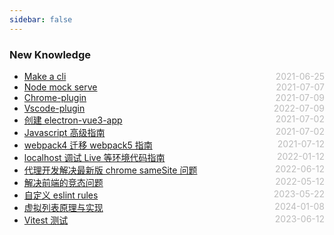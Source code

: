 ```yaml
---
sidebar: false
---
```


### New Knowledge

- [Make a cli](./make-self-cli) <span style="color:#bbb; float:right">2021-06-25</span>
- [Node mock serve](./node-mock-serve) <span style="color:#bbb; float:right">2021-07-07</span>
- [Chrome-plugin](./chrome-plugin) <span style="color:#bbb; float:right">2021-07-09</span>
- [Vscode-plugin](./vscode-plugin) <span style="color:#bbb; float:right">2022-07-09</span>
- [创建 electron-vue3-app](./electron-vue) <span style="color:#bbb; float:right">2021-07-02</span>
- [Javascript 高级指南](./javascript-tools) <span style="color:#bbb; float:right">2021-07-02</span>
- [webpack4 迁移 webpack5 指南](./webpack-four-to-five) <span style="color:#bbb; float:right">2021-07-12</span>
- [localhost 调试 Live 等环境代码指南](./live-code-debug) <span style="color:#bbb; float:right">2022-01-12</span>
- [代理开发解决最新版 chrome sameSite 问题](./use-test-dev-for-chrome) <span style="color:#bbb; float:right">2022-06-12</span>
- [解决前端的竞态问题](./solve-fe-complete-question) <span style="color:#bbb; float:right">2022-05-12</span>
- [自定义 eslint rules](./eslint-custom-rules) <span style="color:#bbb; float:right">2023-05-22</span>
- [虚拟列表原理与实现](./virtual-list) <span style="color:#bbb; float:right">2024-01-08</span>
- [Vitest 测试](https://zhuanlan.zhihu.com/p/638154319) <span style="color:#bbb; float:right">2023-06-12</span>
